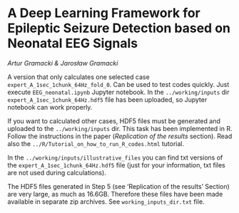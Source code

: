 # A Deep Learning Framework for Epileptic Seizure Detection based on Neonatal EEG Signals

*Artur Gramacki & Jarosław Gramacki*

A version that only calculates one selected case `expert_A_1sec_1chunk_64Hz_fold_0`. 
Can be used to test codes quickly. Just execute `EEG_neonatal.ipynb` Jupyter notebook. 
In the `../working/inputs` dir `expert_A_1sec_1chunk_64Hz.hdf5` file has been uploaded, so
Jupyter notebook can work properly.

If you want to calculated other cases, HDF5 files must be generated and uploaded to
the `../working/inputs` dir. This task has been implemented in R. Follow the instructions 
in the paper (*Replication of the results* section). Read also the `../R/Tutorial_on_how_to_run_R_codes.html` tutorial.

In the `../working/inputs/illustrative_files` you can find txt versions of the 
`expert_A_1sec_1chunk_64Hz.hdf5` file (just for your information, txt files are not 
used during calculations).

The HDF5 files generated in Step 5 (see ‘Replication of the results’ Section) are very large, 
as much as 16.6GB. Therefore these files have been made available in separate zip archives.
See `working_inputs_dir.txt` file.

